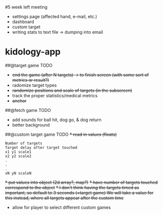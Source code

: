 #5 week left meeting
* settings page (affected hand, e-mail, etc.)
* dashboard
* custom target
* writing stats to text file -> dumping into email

kidology-app
============
##@target game TODO
* ~~end the game (after N targets) -> to finish screen (with some sort of metrics or result?)~~
* radomize target types
* ~~randomize positions and scale of targets (in the subscreen)~~
* track the proper statistics/medical metrics
* ~~anchor~~

##@fetch game TODO
* add sounds for ball hit, dog go, & dog return
* better background

##@custom target game TODO
~~* read in values (floats)~~
```
Number of targets
Target delay after target touched
x1 y1 scale1
x2 y2 scale2
.
.
.
xN yN scaleN
```
~~* put values into object (2d array?, map?)~~
~~* have number of targets touched correspond to the object~~
~~* I don't think having the targets timed as important, so default to 3 seconds (=target game) We will take a value for this instead, where all targets appear after the custom time~~
* allow for player to select different custom games
